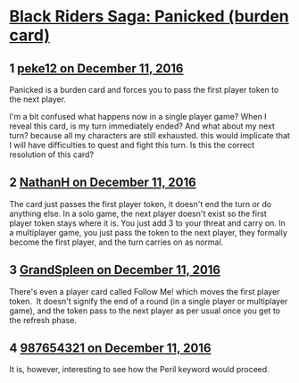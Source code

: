 # [Black Riders Saga: Panicked (burden card)](https://community.fantasyflightgames.com/topic/236710-black-riders-saga-panicked-burden-card/)

## 1 [peke12 on December 11, 2016](https://community.fantasyflightgames.com/topic/236710-black-riders-saga-panicked-burden-card/?do=findComment&comment=2536597)

Panicked is a burden card and forces you to pass the first player token to the next player.

I'm a bit confused what happens now in a single player game? When I reveal this card, is my turn immediately ended? And what about my next turn? because all my characters are still exhausted. this would implicate that I will have difficulties to quest and fight this turn. Is this the correct resolution of this card?

## 2 [NathanH on December 11, 2016](https://community.fantasyflightgames.com/topic/236710-black-riders-saga-panicked-burden-card/?do=findComment&comment=2536620)

The card just passes the first player token, it doesn't end the turn or do anything else. In a solo game, the next player doesn't exist so the first player token stays where it is. You just add 3 to your threat and carry on. In a multiplayer game, you just pass the token to the next player, they formally become the first player, and the turn carries on as normal.

## 3 [GrandSpleen on December 11, 2016](https://community.fantasyflightgames.com/topic/236710-black-riders-saga-panicked-burden-card/?do=findComment&comment=2536743)

There's even a player card called Follow Me! which moves the first player token.  It doesn't signify the end of a round (in a single player or multiplayer game), and the token pass to the next player as per usual once you get to the refresh phase.

## 4 [987654321 on December 11, 2016](https://community.fantasyflightgames.com/topic/236710-black-riders-saga-panicked-burden-card/?do=findComment&comment=2536878)

It is, however, interesting to see how the Peril keyword would proceed.

